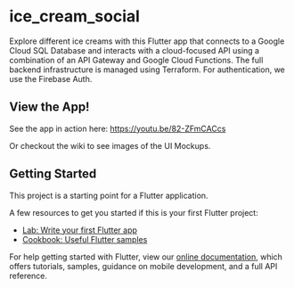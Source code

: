 # ice_cream_social

Explore different ice creams with this Flutter app that connects to a Google Cloud SQL Database and interacts with a cloud-focused API using a combination of an API Gateway and Google Cloud Functions. The full backend infrastructure is managed using Terraform. For authentication, we use the Firebase Auth.

## View the App!

See the app in action here: https://youtu.be/82-ZFmCACcs

Or checkout the wiki to see images of the UI Mockups.

## Getting Started

This project is a starting point for a Flutter application.

A few resources to get you started if this is your first Flutter project:

- [Lab: Write your first Flutter app](https://flutter.dev/docs/get-started/codelab)
- [Cookbook: Useful Flutter samples](https://flutter.dev/docs/cookbook)

For help getting started with Flutter, view our
[online documentation](https://flutter.dev/docs), which offers tutorials,
samples, guidance on mobile development, and a full API reference.

